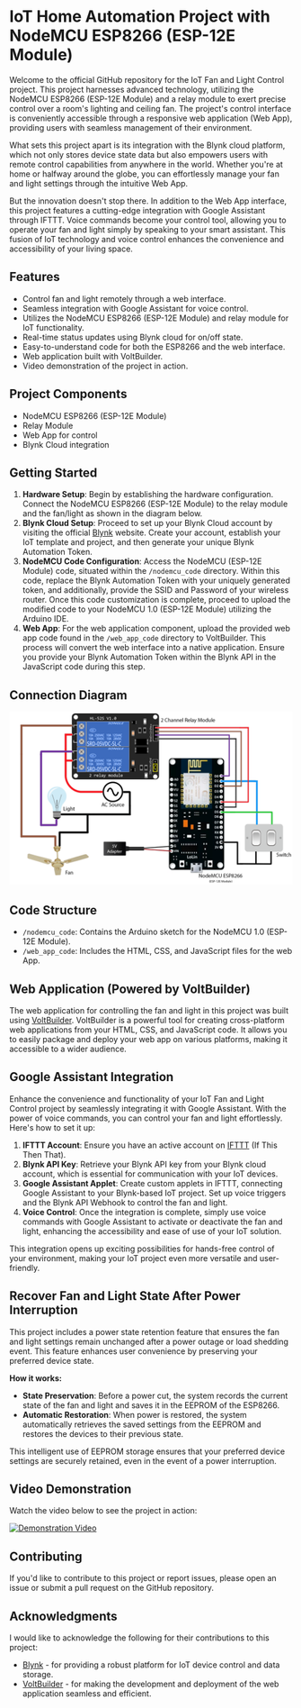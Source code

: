 # IoT Home Automation Project with NodeMCU ESP8266 (ESP-12E Module)

Welcome to the official GitHub repository for the IoT Fan and Light Control project. This project harnesses advanced technology, utilizing the NodeMCU ESP8266 (ESP-12E Module) and a relay module to exert precise control over a room's lighting and ceiling fan. The project's control interface is conveniently accessible through a responsive web application (Web App), providing users with seamless management of their environment.

What sets this project apart is its integration with the Blynk cloud platform, which not only stores device state data but also empowers users with remote control capabilities from anywhere in the world. Whether you're at home or halfway around the globe, you can effortlessly manage your fan and light settings through the intuitive Web App.

But the innovation doesn't stop there. In addition to the Web App interface, this project features a cutting-edge integration with Google Assistant through IFTTT. Voice commands become your control tool, allowing you to operate your fan and light simply by speaking to your smart assistant. This fusion of IoT technology and voice control enhances the convenience and accessibility of your living space.

## Features
- Control fan and light remotely through a web interface.
- Seamless integration with Google Assistant for voice control.
- Utilizes the NodeMCU ESP8266 (ESP-12E Module) and relay module for IoT functionality.
- Real-time status updates using Blynk cloud for on/off state.
- Easy-to-understand code for both the ESP8266 and the web interface.
- Web application built with VoltBuilder.
- Video demonstration of the project in action.

## Project Components
- NodeMCU ESP8266 (ESP-12E Module)
- Relay Module
- Web App for control
- Blynk Cloud integration

## Getting Started
1. **Hardware Setup**: Begin by establishing the hardware configuration. Connect the NodeMCU ESP8266 (ESP-12E Module) to the relay module and the fan/light as shown in the diagram below.
2. **Blynk Cloud Setup**: Proceed to set up your Blynk Cloud account by visiting the official [Blynk](https://www.blynk.io/) website. Create your account, establish your IoT template and project, and then generate your unique Blynk Automation Token.
3. **NodeMCU Code Configuration**: Access the NodeMCU (ESP-12E Module) code, situated within the `/nodemcu_code` directory. Within this code, replace the Blynk Automation Token with your uniquely generated token, and additionally, provide the SSID and Password of your wireless router. Once this code customization is complete, proceed to upload the modified code to your NodeMCU 1.0 (ESP-12E Module) utilizing the Arduino IDE.
4. **Web App**: For the web application component, upload the provided web app code found in the `/web_app_code` directory to VoltBuilder. This process will convert the web interface into a native application. Ensure you provide your Blynk Automation Token within the Blynk API in the JavaScript code during this step.

## Connection Diagram
![Connection Diagram](connection_diagram.png)

## Code Structure
- `/nodemcu_code`: Contains the Arduino sketch for the NodeMCU 1.0 (ESP-12E Module).
- `/web_app_code`: Includes the HTML, CSS, and JavaScript files for the web App.

## Web Application (Powered by VoltBuilder)
The web application for controlling the fan and light in this project was built using [VoltBuilder](https://volt.build/). VoltBuilder is a powerful tool for creating cross-platform web applications from your HTML, CSS, and JavaScript code. It allows you to easily package and deploy your web app on various platforms, making it accessible to a wider audience.

## Google Assistant Integration
Enhance the convenience and functionality of your IoT Fan and Light Control project by seamlessly integrating it with Google Assistant. With the power of voice commands, you can control your fan and light effortlessly. Here's how to set it up:
1. **IFTTT Account**: Ensure you have an active account on [IFTTT](https://ifttt.com/) (If This Then That).
2. **Blynk API Key**: Retrieve your Blynk API key from your Blynk cloud account, which is essential for communication with your IoT devices.
3. **Google Assistant Applet**: Create custom applets in IFTTT, connecting Google Assistant to your Blynk-based IoT project. Set up voice triggers and the Blynk API Webhook to control the fan and light.
4. **Voice Control**: Once the integration is complete, simply use voice commands with Google Assistant to activate or deactivate the fan and light, enhancing the accessibility and ease of use of your IoT solution.

This integration opens up exciting possibilities for hands-free control of your environment, making your IoT project even more versatile and user-friendly.

## Recover Fan and Light State After Power Interruption

This project includes a power state retention feature that ensures the fan and light settings remain unchanged after a power outage or load shedding event. This feature enhances user convenience by preserving your preferred device state.

**How it works:**
- **State Preservation**: Before a power cut, the system records the current state of the fan and light and saves it in the EEPROM of the ESP8266.
- **Automatic Restoration**: When power is restored, the system automatically retrieves the saved settings from the EEPROM and restores the devices to their previous state.

This intelligent use of EEPROM storage ensures that your preferred device settings are securely retained, even in the event of a power interruption.

## Video Demonstration
Watch the video below to see the project in action:

[![Demonstration Video](https://img.youtube.com/vi/8VW1l3-9EXs/0.jpg)](https://www.youtube.com/shorts/8VW1l3-9EXs?feature=share)

## Contributing
If you'd like to contribute to this project or report issues, please open an issue or submit a pull request on the GitHub repository.

## Acknowledgments
I would like to acknowledge the following for their contributions to this project:
- [Blynk](https://www.blynk.io/) - for providing a robust platform for IoT device control and data storage.
- [VoltBuilder](https://volt.build/) - for making the development and deployment of the web application seamless and efficient.
